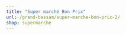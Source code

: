 ```yaml
---
title: "Super marché Bon Prix"
url: /grand-bassam/super-marche-bon-prix-2/
shop: supermarché
---
```

